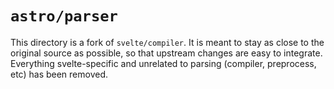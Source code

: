 # `astro/parser`

This directory is a fork of `svelte/compiler`. It is meant to stay as close to the original source as possible, so that upstream changes are easy to integrate. Everything svelte-specific and unrelated to parsing (compiler, preprocess, etc) has been removed.
